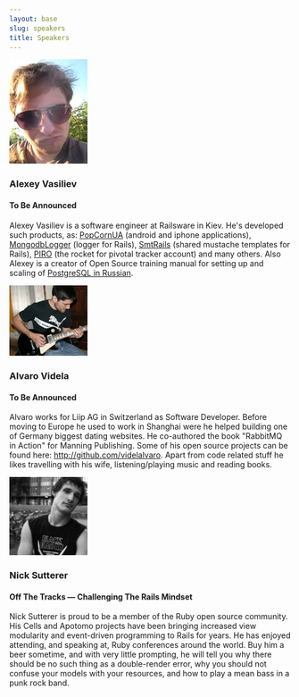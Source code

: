 ```yaml
---
layout: base
slug: speakers
title: Speakers
---
```


<div class="speaker row">
  <div class="photo span2">
    <img src="/images/p-alex.jpg">
  </div>
  <div class="talk span10">
    <h3>Alexey Vasiliev</h3>
    <h4>To Be Announced</h4>
    <p>
      Alexey Vasiliev is a software engineer at Railsware in Kiev. He's developed such products, as: <a href="http://popcornua.coocoorooza.com/">PopCornUA</a> (android and iphone applications), <a href="http://mongodb-logger.catware.org/">MongodbLogger</a> (logger for Rails), <a href="http://blog.railsware.com/2012/04/12/shared-mustache-templates-for-rails-3/">SmtRails</a> (shared mustache templates for Rails), <a href="http://piro.railsware.com/">PIRO</a> (the rocket for pivotal tracker account) and many others. Also Alexey is a creator of Open Source training manual for setting up and scaling of <a href="http://postgresql.leopard.in.ua/">PostgreSQL in Russian</a>.
    </p>
  </div>
</div>

<div class="speaker row">
  <div class="photo span2">
    <img src="/images/p-alvaro.jpg" width="140px">
  </div>
  <div class="talk span10">
    <h3>Alvaro Videla</h3>
    <h4>To Be Announced</h4>
    <p>
      Alvaro works for Liip AG in Switzerland as Software Developer. Before moving to Europe he used to work in Shanghai were he helped building one of Germany biggest dating websites. He co-authored the book "RabbitMQ in Action" for Manning Publishing. Some of his open source projects can be found here: <a href="http://github.com/videlalvaro">http://github.com/videlalvaro</a>. Apart from code related stuff he likes travelling with his wife, listening/playing music and reading books.
    </p>
  </div>
</div>

<div class="speaker row">
  <div class="photo span2">
    <img src="/images/p-nick.jpeg">
  </div>
  <div class="talk span10">
    <h3>Nick Sutterer</h3>
    <h4>Off The Tracks — Challenging The Rails Mindset</h4>
    <p>
      Nick Sutterer is proud to be a member of the Ruby open source community. His Cells and Apotomo projects have been bringing increased view modularity and event-driven programming to Rails for years. He has enjoyed attending, and speaking at, Ruby conferences around the world. Buy him a beer sometime, and with very little prompting, he will tell you why there should be no such thing as a double-render error, why you should not confuse your models with your resources, and how to play a mean bass in a punk rock band.
    </p>
  </div>
</div>

